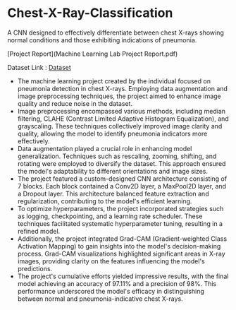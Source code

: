 # Chest-X-Ray-Classification
A CNN designed to effectively differentiate between chest X-rays showing normal conditions and those exhibiting indications of pneumonia.

[Project Report](Machine Learning Lab Project Report.pdf)

Dataset Link : [Dataset](https://www.kaggle.com/datasets/paultimothymooney/chest-xray-pneumonia)

<ul>
  <li>
The machine learning project created by the individual focused on pneumonia detection in chest X-rays. Employing data augmentation and image preprocessing techniques, the project aimed to enhance image quality and reduce noise in the dataset.
  </li>
  <li>
Image preprocessing encompassed various methods, including median filtering, CLAHE (Contrast Limited Adaptive Histogram Equalization), and grayscaling. These techniques collectively improved image clarity and quality, allowing the model to identify pneumonia indicators more effectively.
</li>
  <li>
Data augmentation played a crucial role in enhancing model generalization. Techniques such as rescaling, zooming, shifting, and rotating were employed to diversify the dataset. This approach ensured the model's adaptability to different orientations and image sizes.
</li>
  <li>
The project featured a custom-designed CNN architecture consisting of 7 blocks. Each block contained a Conv2D layer, a MaxPool2D layer, and a Dropout layer. This architecture balanced feature extraction and regularization, contributing to the model's efficient learning.
</li>
  <li>
To optimize hyperparameters, the project incorporated strategies such as logging, checkpointing, and a learning rate scheduler. These techniques facilitated systematic hyperparameter tuning, resulting in a refined model.
</li>
  <li>
Additionally, the project integrated Grad-CAM (Gradient-weighted Class Activation Mapping) to gain insights into the model's decision-making process. Grad-CAM visualizations highlighted significant areas in X-ray images, providing clarity on the features influencing the model's predictions.
</li>
  <li>
The project's cumulative efforts yielded impressive results, with the final model achieving an accuracy of 97.11% and a precision of 98%. This performance underscored the model's efficacy in distinguishing between normal and pneumonia-indicative chest X-rays.
</li>
</ul>
